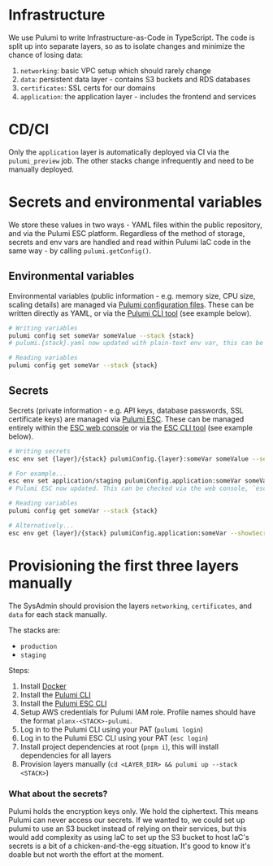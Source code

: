 # Infrastructure

We use Pulumi to write Infrastructure-as-Code in TypeScript.
The code is split up into separate layers, so as to isolate changes and minimize the chance of losing data:

1. `networking`: basic VPC setup which should rarely change
2. `data`: persistent data layer - contains S3 buckets and RDS databases
3. `certificates`: SSL certs for our domains
4. `application`: the application layer - includes the frontend and services

# CD/CI

Only the `application` layer is automatically deployed via CI via the `pulumi_preview` job. The other stacks change infrequently and need to be manually deployed. 

# Secrets and environmental variables
We store these values in two ways - YAML files within the public repository, and via the Pulumi ESC platform. Regardless of the method of storage, secrets and env vars are handled and read within Pulumi IaC code in the same way - by calling `pulumi.getConfig()`.

## Environmental variables
Environmental variables (public information - e.g. memory size, CPU size, scaling details) are managed via [Pulumi configuration files](https://www.pulumi.com/docs/iac/concepts/config/). These can be written directly as YAML, or via the [Pulumi CLI tool](https://www.pulumi.com/docs/iac/download-install/) (see example below).

```sh
# Writing variables
pulumi config set someVar someValue --stack {stack}
# pulumi.{stack}.yaml now updated with plain-text env var, this can be committed to public repo

# Reading variables
pulumi config get someVar --stack {stack}
```

## Secrets
Secrets (private information - e.g. API keys, database passwords, SSL certificate keys) are managed via [Pulumi ESC](https://www.pulumi.com/docs/esc/). These can be managed entirely within the [ESC web console](https://app.pulumi.com/planx) or via the [ESC CLI tool](https://www.pulumi.com/docs/esc/download-install/) (see example below).

```sh
# Writing secrets
esc env set {layer}/{stack} pulumiConfig.{layer}:someVar someValue --secret

# For example...
esc env set application/staging pulumiConfig.application:someVar someValue --secret
# Pulumi ESC now updated. This can be checked via the web console, `esc env get {layer}/{stack}` or `pulumi config get someVar`

# Reading variables
pulumi config get someVar --stack {stack}

# Alternatively...
esc env get {layer}/{stack} pulumiConfig.application:someVar --showSecret
```

# Provisioning the first three layers manually

The SysAdmin should provision the layers `networking`, `certificates`, and `data` for each stack manually.

The stacks are:

- `production`
- `staging`

Steps:

1. Install [Docker](https://docs.docker.com/get-docker/)
2. Install the [Pulumi CLI](https://www.pulumi.com/docs/reference/cli/)
3. Install the [Pulumi ESC CLI](https://www.pulumi.com/docs/esc/download-install/)
4. Setup AWS credentials for Pulumi IAM role. Profile names should have the format `planx-<STACK>-pulumi`.
5. Log in to the Pulumi CLI using your PAT (`pulumi login`)
5. Log in to the Pulumi ESC CLI using your PAT (`esc login`)
6. Install project dependencies at root (`pnpm i`), this will install dependencies for all layers
7. Provision layers manually (`cd <LAYER_DIR> && pulumi up --stack <STACK>`)

### What about the secrets?

Pulumi holds the encryption keys only. We hold the ciphertext. This means Pulumi can never access our secrets.  If we wanted to, we could set up pulumi to use an S3 bucket instead of relying on their services, but this would add complexity as using IaC to set up the S3 bucket to host IaC's secrets is a bit of a chicken-and-the-egg situation. It's good to know it's doable but not worth the effort at the moment.
